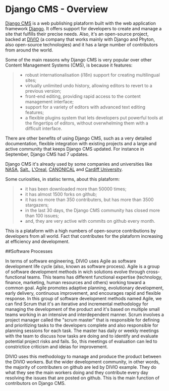 Django CMS - Overview
===================

[Django CMS](http://www.django-cms.org/) is a web publishing plataform built with the web application framework [Django](https://www.djangoproject.com/). It offers support for developers to create and manage a site that fulfills their precise needs. Also, it's an open-source project, backed at [DIVIO](http://www.divio.com/) (a company that works mainly with Django and Phyton, also open-source technologies) and it has a large number of contributors from around the world.

Some of the main reasons why Django CMS is very popular over other Content Management Systems (CMS), is because it features:

> - robust internationalisation (i18n) support for creating multilingual sites;
> - virtually unlimited undo history, allowing editors to revert to a previous version;
> - front-end editing, providing rapid access to the content management interface;
> - support for a variety of editors with advanced text editing features;
> - a flexible plugins system that lets developers put powerful tools at the fingertips of editors, without overwhelming them with a difficult interface.

There are other benefits of using Django CMS, such as a very detailed documentation, flexible integration with existing projects and a large and active community that keeps Django CMS updated. For instance in September, Django CMS had 7 updates. 

Django CMS it's already used by some companies and universities like [NASA](https://www.nasa.gov/), [Salt.](https://www.salt.ch/en/), [L'Oreal](https://www.menexpert.de/), [CANONICAL](http://www.canonical.com/) and [Cardiff University](http://www.cardiff.ac.uk/). 

Some curiosities, in statisc terms, about this plataform:
> - it has been downloaded more than 50000 times;
> - it has almost 1500 forks on github;
> - it has no more than 350 contributers, but has more than 3500 stargazers;
> - in the last 30 days, the Django CMS community has closed more than 100 issues; 
> - and, they are very active with commits on github every month.

This is a plataform with a high numbers of open-source contributions by developers from all world. Fact that contributes for the plataform increasing at efficiency and development. 

##Software Processes 

In terms of software engineering, DIVIO uses Agile as software development life cycle (also, known as software process). 
Agile is a group of software development methods in wich solutions evolve through cross-functional teams. This teams has different functional expertise (technology, finance, marketing, human resources and others) working toward a common goal. Agile promotes adaptive planning, evolutionary development, early delivery, continuous improvement, and encourages rapid and flexible response.
In this group of software development methods named Agile, we can find Scrum that it's an iterative and incremental methodology for managing the development of the product and it's based on multiple small teams working in an intensive and interdependent manner. Scrum involves a project manager called the "scrum master" that is responsible for defining and prioritizing tasks to the developers complete and also responsible for planning sessions for each task. The master has daily or weekly meetings with the team to discuss how tasks are doing and to identify and evaluate potential project risks and fails. So, this meetings of evaluation can led to constrictice criticism and ideias for improvement.

DIVIO uses this methodology to manage and produce the product between the DIVIO workers. But the wider development community, in other words, the majority of contributers on github are led by DIVIO example. They do what they see the main workers doing and they contribute every day resolving the issues that are posted on github. This is the main function of contributors on Django CMS.
 


